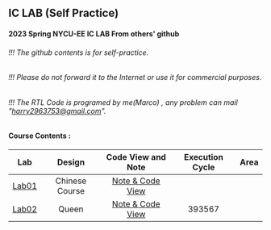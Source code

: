 ## IC LAB (Self Practice)

#### 2023 Spring NYCU-EE IC LAB From others' github
###### !!! The github contents is for self-practice.
###### !!! Please do not forward it to the Internet or use it for commercial purposes.
###### !!! The RTL Code is programed by me(Marco) , any problem can mail "harry2963753@gmail.com". 

#### Course Contents :
| Lab | Design | Code View and Note  | Execution Cycle | Area | 
|:---:|:----:|:----:|:----:|:----:|
|[Lab01](./Lab01)|Chinese Course|[Note & Code View](./Lab01/README.md)| | |
|[Lab02](./Lab02)|Queen|[Note & Code View](./Lab02/README.md)|393567| |
